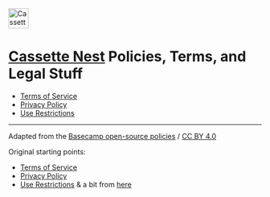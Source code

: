 <img src="https://cassettenest.com/img/icon.svg" alt="Cassette Nest Icon" width="40" height="40" />
  
# [Cassette Nest](https://cassettenest.com) Policies, Terms, and Legal Stuff

- [Terms of Service](terms.md#terms-of-service)
- [Privacy Policy](privacy.md#privacy-policy)
- [Use Restrictions](abuse.md#use-restrictions)

---

Adapted from the [Basecamp open-source policies](https://github.com/basecamp/policies) / [CC BY 4.0](https://creativecommons.org/licenses/by/4.0/)

Original starting points:

- [Terms of Service](https://github.com/basecamp/policies/blob/fd18a964c3e72b4f9d985daa0596d83ea0b904c8/terms/index.md)
- [Privacy Policy](https://github.com/basecamp/policies/blob/41a04f2de72defac1932dafb690862033e005ffe/privacy/index.md)
- [Use Restrictions](https://github.com/basecamp/policies/blob/4eaed0751596a377bf439c063084511c9737bd60/abuse/index.md) & a bit from [here](https://github.com/basecamp/policies/blob/4eaed0751596a377bf439c063084511c9737bd60/abuse/how-we-handle/index.md)
